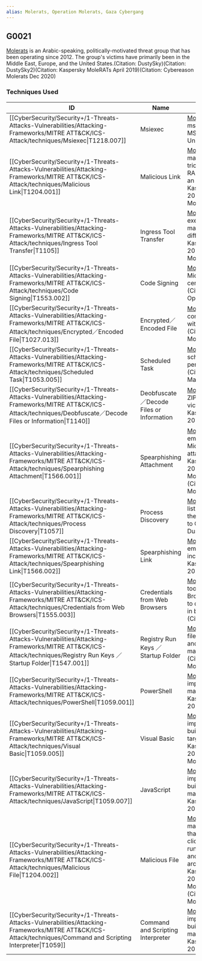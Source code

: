 ```yaml
---
alias: Molerats, Operation Molerats, Gaza Cybergang
---
```


## G0021

[Molerats](https://attack.mitre.org/groups/G0021) is an Arabic-speaking, politically-motivated threat group that has been operating since 2012. The group's victims have primarily been in the Middle East, Europe, and the United States.(Citation: DustySky)(Citation: DustySky2)(Citation: Kaspersky MoleRATs April 2019)(Citation: Cybereason Molerats Dec 2020)


### Techniques Used

| ID | Name | Use |
| --- | --- | --- |
| [[CyberSecurity/Security+/1-Threats-Attacks-Vulnerabilities/Attacking-Frameworks/MITRE ATT&CK/ICS-Attack/techniques/Msiexec\|T1218.007]] | Msiexec | [Molerats](https://attack.mitre.org/groups/G0021) has used msiexec.exe to execute an MSI payload.(Citation: Unit42 Molerat Mar 2020)  |
| [[CyberSecurity/Security+/1-Threats-Attacks-Vulnerabilities/Attacking-Frameworks/MITRE ATT&CK/ICS-Attack/techniques/Malicious Link\|T1204.001]] | Malicious Link | [Molerats](https://attack.mitre.org/groups/G0021) has sent malicious links via email trick users into opening a RAR archive and running an executable.(Citation: Kaspersky MoleRATs April 2019)(Citation: Unit42 Molerat Mar 2020)  |
| [[CyberSecurity/Security+/1-Threats-Attacks-Vulnerabilities/Attacking-Frameworks/MITRE ATT&CK/ICS-Attack/techniques/Ingress Tool Transfer\|T1105]] | Ingress Tool Transfer | [Molerats](https://attack.mitre.org/groups/G0021) used executables to download malicious files from different sources.(Citation: Kaspersky MoleRATs April 2019)(Citation: Unit42 Molerat Mar 2020)  |
| [[CyberSecurity/Security+/1-Threats-Attacks-Vulnerabilities/Attacking-Frameworks/MITRE ATT&CK/ICS-Attack/techniques/Code Signing\|T1553.002]] | Code Signing | [Molerats](https://attack.mitre.org/groups/G0021) has used forged Microsoft code-signing certificates on malware.(Citation: FireEye Operation Molerats) |
| [[CyberSecurity/Security+/1-Threats-Attacks-Vulnerabilities/Attacking-Frameworks/MITRE ATT&CK/ICS-Attack/techniques/Encrypted／Encoded File\|T1027.013]] | Encrypted／Encoded File | [Molerats](https://attack.mitre.org/groups/G0021) has delivered compressed executables within ZIP files to victims.(Citation: Kaspersky MoleRATs April 2019) |
| [[CyberSecurity/Security+/1-Threats-Attacks-Vulnerabilities/Attacking-Frameworks/MITRE ATT&CK/ICS-Attack/techniques/Scheduled Task\|T1053.005]] | Scheduled Task | [Molerats](https://attack.mitre.org/groups/G0021) has created scheduled tasks to persistently run VBScripts.(Citation: Unit42 Molerat Mar 2020) |
| [[CyberSecurity/Security+/1-Threats-Attacks-Vulnerabilities/Attacking-Frameworks/MITRE ATT&CK/ICS-Attack/techniques/Deobfuscate／Decode Files or Information\|T1140]] | Deobfuscate／Decode Files or Information | [Molerats](https://attack.mitre.org/groups/G0021) decompresses ZIP files once on the victim machine.(Citation: Kaspersky MoleRATs April 2019) |
| [[CyberSecurity/Security+/1-Threats-Attacks-Vulnerabilities/Attacking-Frameworks/MITRE ATT&CK/ICS-Attack/techniques/Spearphishing Attachment\|T1566.001]] | Spearphishing Attachment | [Molerats](https://attack.mitre.org/groups/G0021) has sent phishing emails with malicious Microsoft Word and PDF attachments.(Citation: Kaspersky MoleRATs April 2019)(Citation: Unit42 Molerat Mar 2020)(Citation: Cybereason Molerats Dec 2020) |
| [[CyberSecurity/Security+/1-Threats-Attacks-Vulnerabilities/Attacking-Frameworks/MITRE ATT&CK/ICS-Attack/techniques/Process Discovery\|T1057]] | Process Discovery | [Molerats](https://attack.mitre.org/groups/G0021) actors obtained a list of active processes on the victim and sent them to C2 servers.(Citation: DustySky) |
| [[CyberSecurity/Security+/1-Threats-Attacks-Vulnerabilities/Attacking-Frameworks/MITRE ATT&CK/ICS-Attack/techniques/Spearphishing Link\|T1566.002]] | Spearphishing Link | [Molerats](https://attack.mitre.org/groups/G0021) has sent phishing emails with malicious links included.(Citation: Kaspersky MoleRATs April 2019) |
| [[CyberSecurity/Security+/1-Threats-Attacks-Vulnerabilities/Attacking-Frameworks/MITRE ATT&CK/ICS-Attack/techniques/Credentials from Web Browsers\|T1555.003]] | Credentials from Web Browsers | [Molerats](https://attack.mitre.org/groups/G0021) used the public tool BrowserPasswordDump10 to dump passwords saved in browsers on victims.(Citation: DustySky) |
| [[CyberSecurity/Security+/1-Threats-Attacks-Vulnerabilities/Attacking-Frameworks/MITRE ATT&CK/ICS-Attack/techniques/Registry Run Keys ／ Startup Folder\|T1547.001]] | Registry Run Keys ／ Startup Folder | [Molerats](https://attack.mitre.org/groups/G0021) saved malicious files within the AppData and Startup folders to maintain persistence.(Citation: Kaspersky MoleRATs April 2019) |
| [[CyberSecurity/Security+/1-Threats-Attacks-Vulnerabilities/Attacking-Frameworks/MITRE ATT&CK/ICS-Attack/techniques/PowerShell\|T1059.001]] | PowerShell | [Molerats](https://attack.mitre.org/groups/G0021) used PowerShell implants on target machines.(Citation: Kaspersky MoleRATs April 2019) |
| [[CyberSecurity/Security+/1-Threats-Attacks-Vulnerabilities/Attacking-Frameworks/MITRE ATT&CK/ICS-Attack/techniques/Visual Basic\|T1059.005]] | Visual Basic | [Molerats](https://attack.mitre.org/groups/G0021) used various implants, including those built with VBScript, on target machines.(Citation: Kaspersky MoleRATs April 2019)(Citation: Unit42 Molerat Mar 2020) |
| [[CyberSecurity/Security+/1-Threats-Attacks-Vulnerabilities/Attacking-Frameworks/MITRE ATT&CK/ICS-Attack/techniques/JavaScript\|T1059.007]] | JavaScript | [Molerats](https://attack.mitre.org/groups/G0021) used various implants, including those built with JS, on target machines.(Citation: Kaspersky MoleRATs April 2019)	 |
| [[CyberSecurity/Security+/1-Threats-Attacks-Vulnerabilities/Attacking-Frameworks/MITRE ATT&CK/ICS-Attack/techniques/Malicious File\|T1204.002]] | Malicious File | [Molerats](https://attack.mitre.org/groups/G0021) has sent malicious files via email that tricked users into clicking Enable Content to run an embedded macro and to download malicious archives.(Citation: Kaspersky MoleRATs April 2019)(Citation: Unit42 Molerat Mar 2020)(Citation: Cybereason Molerats Dec 2020) |
| [[CyberSecurity/Security+/1-Threats-Attacks-Vulnerabilities/Attacking-Frameworks/MITRE ATT&CK/ICS-Attack/techniques/Command and Scripting Interpreter\|T1059]] | Command and Scripting Interpreter | [Molerats](https://attack.mitre.org/groups/G0021) used various implants, including those built on .NET, on target machines.(Citation: Kaspersky MoleRATs April 2019)	 |
